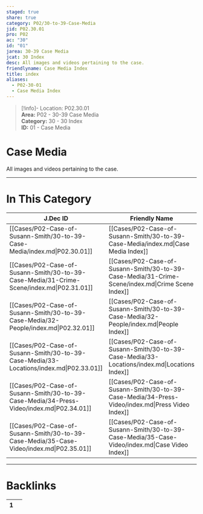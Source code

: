 ```yaml
---  
staged: true  
share: true  
category: P02/30-to-39-Case-Media  
jid: P02.30.01  
pro: P02  
ac: "30"  
id: "01"  
jarea: 30-39 Case Media  
jcat: 30 Index  
desc: All images and videos pertaining to the case.  
friendlyname: Case Media Index  
title: index  
aliases:  
  - P02-30-01  
  - Case Media Index  
---  
```

  
>[!info]- Location: P02.30.01  
>**Area:** P02 - 30-39 Case Media  
>**Category:** 30 - 30 Index  
>**ID:** 01 - Case Media  
  
# Case Media  
  
All images and videos pertaining to the case.  
  
  
  
---  
# In This Category  
  
| J.Dec ID                                                                                  | Friendly Name                                                                                     | Description                                            |  
| ----------------------------------------------------------------------------------------- | ------------------------------------------------------------------------------------------------- | ------------------------------------------------------ |  
| [[Cases/P02-Case-of-Susann-Smith/30-to-39-Case-Media/index.md\|P02.30.01]]                | [[Cases/P02-Case-of-Susann-Smith/30-to-39-Case-Media/index.md\|Case Media Index]]                 | All images and videos pertaining to the case.          |  
| [[Cases/P02-Case-of-Susann-Smith/30-to-39-Case-Media/31-Crime-Scene/index.md\|P02.31.01]] | [[Cases/P02-Case-of-Susann-Smith/30-to-39-Case-Media/31-Crime-Scene/index.md\|Crime Scene Index]] | Imagery from the crime scene.                          |  
| [[Cases/P02-Case-of-Susann-Smith/30-to-39-Case-Media/32-People/index.md\|P02.32.01]]      | [[Cases/P02-Case-of-Susann-Smith/30-to-39-Case-Media/32-People/index.md\|People Index]]           | Images of people involved.                             |  
| [[Cases/P02-Case-of-Susann-Smith/30-to-39-Case-Media/33-Locations/index.md\|P02.33.01]]   | [[Cases/P02-Case-of-Susann-Smith/30-to-39-Case-Media/33-Locations/index.md\|Locations Index]]     | Images of the locations involved.                      |  
| [[Cases/P02-Case-of-Susann-Smith/30-to-39-Case-Media/34-Press-Video/index.md\|P02.34.01]] | [[Cases/P02-Case-of-Susann-Smith/30-to-39-Case-Media/34-Press-Video/index.md\|Press Video Index]] | Any video clips from the press pertaining to the case. |  
| [[Cases/P02-Case-of-Susann-Smith/30-to-39-Case-Media/35-Case-Video/index.md\|P02.35.01]]  | [[Cases/P02-Case-of-Susann-Smith/30-to-39-Case-Media/35-Case-Video/index.md\|Case Video Index]]   | Any video clips from the trial or investigation.       |  
  
  
---  
# Backlinks  
<div><table class="dataview table-view-table"><thead class="table-view-thead"><tr class="table-view-tr-header"><th class="table-view-th"><span></span><span class="dataview small-text">1</span></th><th class="table-view-th"><span></span></th></tr></thead><tbody class="table-view-tbody"></tbody></table></div>